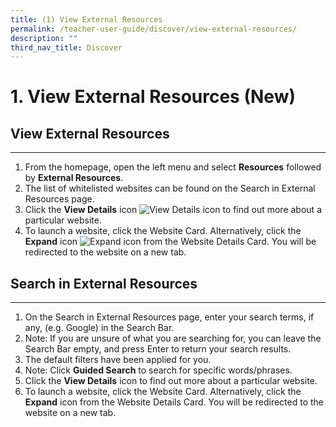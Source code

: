 ```yaml
---
title: (1) View External Resources
permalink: /teacher-user-guide/discover/view-external-resources/
description: ""
third_nav_title: Discover
---
```

<h1>1. View External Resources (New)</h1>

<h2>View External Resources</h2>

<hr>

<ol>
    <li>From the homepage, open the left menu and select <strong>Resources</strong> followed by <strong>External Resources</strong>.</li>
    <li>The list of whitelisted websites can be found on the Search in External Resources page.</li>
    <li>Click the <strong>View Details</strong> icon <img alt="View Details icon" src="inserts/ViewDetails.svg"> to find out more about a particular website.</li>
    <li>To launch a website, click the Website Card. Alternatively, click the <strong>Expand</strong> icon <img alt="Expand icon" src="inserts/external-link.svg"> from the Website Details Card. You will be redirected to the website on a new tab.</li>
</ol>

<h2>Search in External Resources</h2>

<hr>

<ol>
    <li>On the Search in External Resources page, enter your search terms, if any, (e.g. Google) in the Search Bar.</li>
    <li>Note: If you are unsure of what you are searching for, you can leave the Search Bar empty, and press Enter to return your search results.</li>
    <li>The default filters have been applied for you.</li>
    <li>Note: Click <strong>Guided Search</strong> to search for specific words/phrases.</li>
    <li>Click the <strong>View Details</strong> icon to find out more about a particular website.</li>
    <li>To launch a website, click the Website Card. Alternatively, click the <strong>Expand</strong> icon from the Website Details Card. You will be redirected to the website on a new tab.</li>
</ol>